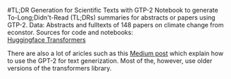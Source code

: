 #TL;DR Generation for Scientific Texts with GTP-2
Notebook to generate To-Long;Didn't-Read (TL;DRs) summaries for abstracts or papers using GTP-2. 
Data: Abstracts and fulltexts of 148 papers on climate change from econstor.
Sources for code and notebooks:  
[Huggingface Transformers](https://github.com/huggingface/transformers)

There are also a lot of aricles such as this [Medium post](https://towardsdatascience.com/fine-tuning-gpt2-for-text-generation-using-pytorch-2ee61a4f1ba7) which explain how to use the GPT-2 for text generization. Most of the, however, use older versions of the transformers library.
